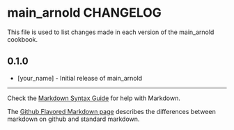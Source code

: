 main_arnold CHANGELOG
=====================

This file is used to list changes made in each version of the main_arnold cookbook.

0.1.0
-----
- [your_name] - Initial release of main_arnold

- - -
Check the [Markdown Syntax Guide](http://daringfireball.net/projects/markdown/syntax) for help with Markdown.

The [Github Flavored Markdown page](http://github.github.com/github-flavored-markdown/) describes the differences between markdown on github and standard markdown.
